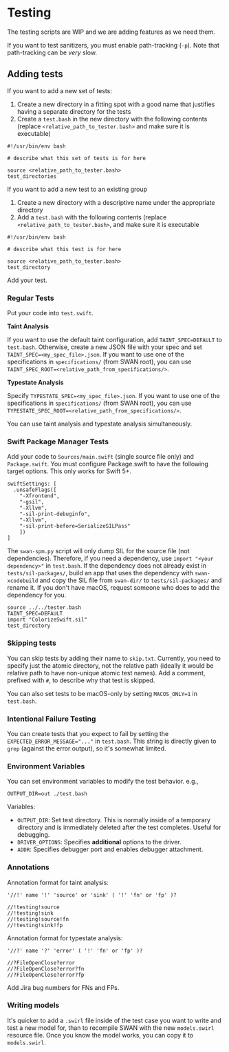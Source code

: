 # Testing

The testing scripts are WIP and we are adding features as we need them.

If you want to test sanitizers, you must enable path-tracking (`-p`). Note that path-tracking can be *very* slow.

## Adding tests

If you want to add a new set of tests:

1. Create a new directory in a fitting spot with a good name that justifies having a separate directory for the tests
2. Create a `test.bash` in the new directory with the following contents (replace `<relative_path_to_tester.bash>` and make sure it is executable)

```
#!/usr/bin/env bash

# describe what this set of tests is for here

source <relative_path_to_tester.bash>
test_directories
```

If you want to add a new test to an existing group

1. Create a new directory with a descriptive name under the appropriate directory
2. Add a `test.bash` with the following contents (replace `<relative_path_to_tester.bash>`, and make sure it is executable

```
#!/usr/bin/env bash

# describe what this test is for here

source <relative_path_to_tester.bash>
test_directory
```

Add your test.

### Regular Tests

Put your code into `test.swift`. 

**Taint Analysis**

If you want to use the default taint configuration, add `TAINT_SPEC=DEFAULT` to `test.bash`. Otherwise, create a new JSON file with your spec and set `TAINT_SPEC=<my_spec_file>.json`. If you want to use one of the specifications in `specifications/` (from SWAN root), you can use `TAINT_SPEC_ROOT=<relative_path_from_specifications/>`.

**Typestate Analysis**

Specify `TYPESTATE_SPEC=<my_spec_file>.json`. If you want to use one of the specifications in `specifications/` (from SWAN root), you can use `TYPESTATE_SPEC_ROOT=<relative_path_from_specifications/>`.

You can use taint analysis and typestate analysis simultaneously.

### Swift Package Manager Tests

Add your code to `Sources/main.swift` (single source file only) and `Package.swift`. You must configure Package.swift to have the following target options. This only works for Swift 5+.

```
swiftSettings: [
  .unsafeFlags([
    "-Xfrontend",
    "-gsil",
    "-Xllvm",
    "-sil-print-debuginfo",
    "-Xllvm",
    "-sil-print-before=SerializeSILPass"
    ])
]
```

The `swan-spm.py` script will only dump SIL for the source file (not dependencies). Therefore, if you need a dependency, use `import "<your dependency>"` in `test.bash`. If the dependency does not already exist in `tests/sil-packages/`, build an app that uses the dependency with `swan-xcodebuild` and copy the SIL file from `swan-dir/` to `tests/sil-packages/` and rename it. If you don't have macOS, request someone who does to add the dependency for you.

```
source ../../tester.bash
TAINT_SPEC=DEFAULT
import "ColorizeSwift.sil"
test_directory
```

### Skipping tests

You can skip tests by adding their name to `skip.txt`. Currently, you need to specify just the atomic directory, not the relative path (ideally it would be relative path to have non-unique atomic test names). Add a comment, prefixed with `#`, to describe why that test is skipped.

You can also set tests to be macOS-only by setting `MACOS_ONLY=1` in `test.bash`.

### Intentional Failure Testing

You can create tests that you expect to fail by setting the `EXPECTED_ERROR_MESSAGE="..."` in `test.bash`. This string is directly given to `grep` (against the error output), so it's somewhat limited. 

### Environment Variables

You can set environment variables to modify the test behavior. e.g.,

```
OUTPUT_DIR=out ./test.bash
```

Variables:

- `OUTPUT_DIR`: Set test directory. This is normally inside of a temporary directory and is immediately deleted after the test completes. Useful for debugging.
- `DRIVER_OPTIONS`: Specifies **additional** options to the driver.
- `ADDR`: Specifies debugger port and enables debugger attachment.

### Annotations

Annotation format for taint analysis:

```
'//!' name '!' 'source' or 'sink' ( '!' 'fn' or 'fp' )?

//!testing!source
//!testing!sink
//!testing!source!fn
//!testing!sink!fp
```

Annotation format for typestate analysis:

```
'//?' name '?' 'error' ( '!' 'fn' or 'fp' )?

//?FileOpenClose?error
//?FileOpenClose?error?fn
//?FileOpenClose?error?fp
```

Add Jira bug numbers for FNs and FPs.

### Writing models

It's quicker to add a `.swirl` file inside of the test case you want to write and test a new model for, than to recompile SWAN with the new `models.swirl` resource file. Once you know the model works, you can copy it to `models.swirl`.
